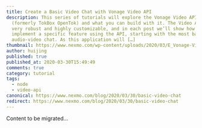 ```yaml
---
title: Create a Basic Video Chat with Vonage Video API
description: This series of tutorials will explore the Vonage Video API
  (formerly TokBox OpenTok) and what you can build with it. The Video API is
  very robust and highly customizable, and in each post we’ll show how to
  implement a specific feature using the API, starting with the most basic
  audio-video chat. As this application will […]
thumbnail: https://www.nexmo.com/wp-content/uploads/2020/03/E_Vonage-Video-API_1200x600-1.png
author: huijing
published: true
published_at: 2020-03-30T15:49:49
comments: true
category: tutorial
tags:
  - node
  - video-api
canonical: https://www.nexmo.com/blog/2020/03/30/basic-video-chat
redirect: https://www.nexmo.com/blog/2020/03/30/basic-video-chat
---
```

Content to be migrated...
